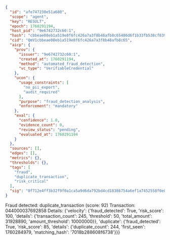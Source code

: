 ```json
{
  "id": "afe747230e51a680",
  "scope": "agent",
  "key": "RESULT",
  "epoch": 1760291194,
  "host_pid": "9e6742732c60:1",
  "hash": "cbbeae08eb1a519e8f6fc426a7a3f8b48afb8c65486d6f1b33fb538cf839dcca",
  "cid": "QmV1cbbeae08eb1a519e8f6fc426a7a3f8b48afb8c65",
  "aicp": {
    "prov": {
      "issuer": "9e6742732c60:1",
      "created_at": 1760291194,
      "method": "automated_fraud_detection",
      "vc_type": "VerifiableCredential"
    },
    "ucon": {
      "usage_constraints": [
        "no_pii_export",
        "audit_required"
      ],
      "purpose": "fraud_detection_analysis",
      "enforcement": "mandatory"
    },
    "eval": {
      "confidence": 1.0,
      "evidence_count": 0,
      "review_status": "pending",
      "evaluated_at": 1760291194
    }
  },
  "sources": [],
  "edges": [],
  "metrics": {},
  "thresholds": {},
  "tags": [
    "fraud",
    "duplicate_transaction",
    "risk_critical"
  ],
  "sig": "0f712e4ff3b32f9f0a1ca5a9d6da792bd4cd18386754a6ef1a7452558f0e8c79"
}
```

Fraud detected: duplicate_transaction (score: 92)
Transaction: 044000037692858
Details: {'velocity': {'fraud_detected': True, 'risk_score': 100, 'details': {'transaction_count': 245, 'threshold': 50, 'total_amount': 31928890, 'amount_threshold': 10000000}}, 'duplicate': {'fraud_detected': True, 'risk_score': 85, 'details': {'duplicate_count': 244, 'first_seen': 1760284979, 'matching_hash': '7018b288608f6738'}}}